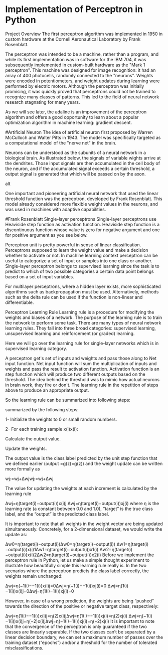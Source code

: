 
  
# Implementation of Perceptron in Python
Project Overview
The first perceptron algorithm was implemented in 1950 in custom hardware at the Cornell Aeronautical Laboratory by Frank Rosenblatt.

The perceptron was intended to be a machine, rather than a program, and while its first implementation was in software for the IBM 704, it was subsequently implemented in custom-built hardware as the "Mark 1 perceptron". This machine was designed for image recognition: it had an array of 400 photocells, randomly connected to the "neurons". Weights were encoded in potentiometers, and weight updates during learning were performed by electric motors. Although the perceptron was initially promising, it was quickly proved that perceptrons could not be trained to recognize many classes of patterns. This led to the field of neural network research stagnating for many years.

As we will see later, the adaline is an improvement of the perceptron algorithm and offers a good opportunity to learn about a popular optimization algorithm in machine learning: gradient descent.

#Artificial Neuron
The idea of artificial neuron first proposed by Warren McCulloch and Walter Pitts in 1943. The model was specifically targeted as a computational model of the "nerve net" in the brain.

Neurons can be understood as the subunits of a neural network in a biological brain. As illustrated below, the signals of variable wights arrive at the dendrites. Those input signals are then accumulated in the cell body of the neuron, and if the accumulated signal exceeds a certain threshold, a output signal is generated that which will be passed on by the axon.

alt

One important and pioneering artificial neural network that used the linear threshold function was the perceptron, developed by Frank Rosenblatt. This model already considered more flexible weight values in the neurons, and was used in machines with adaptive capabilities.

#Frank Rosenblatt Single-layer perceptrons
Single-layer perceptrons use Heaviside step function as activation function. Heaviside step function is a discontinuous function whose value is zero for negative argument and one for positive argument as you see below.


Perceptron unit is pretty powerful in sense of linear classification. Perceptrons supposed to learn the weight value and make a decision whether to activate or not. In machine learning context perceptron can be useful to categorize a set of input or samples into one class or another. Single-layer perceptron belongs to supervised learning since the task is to predict to which of two possible categories a certain data point belongs based on a set of input variables.



For multilayer perceptrons, where a hidden layer exists, more sophisticated algorithms such as backpropagation must be used. Alternatively, methods such as the delta rule can be used if the function is non-linear and differentiable.

Perceptron Learning Rule
Learning rule is a procedure for modifying the weights and biases of a network. The purpose of the learning rule is to train the network to perform some task. There are many types of neural network learning rules. They fall into three broad categories: supervised learning, unsupervised learning and reinforcement (or graded) learning.

Here we will go over the learning rule for single-layer networks which is in supervised learning category.



A perceptron get's set of inputs and weights and pass those along to Net input function. Net input function will sum the multiplication of inputs and weights and pass the result to activation function. Activation function is an step function which will produce two different outputs based on the threshold. The idea behind the threshold was to mimic how actual neurons in brain work, they fire or don't. The learning rule in the repetition of steps above to produce an appropriate output.

So the learning rule can be summarized into following steps:

summarized by the following steps:

1- Initialize the weights to 0 or small random numbers.

2- For each training sample x(i)x(i):

Calculate the output value.

Update the weights.

The output value is the class label predicted by the unit step function that we defined earlier (output =g(z)=g(z)) and the weight update can be written more formally as

wj:=wj+Δwjwj:=wj+Δwj

The value for updating the weights at each increment is calculated by the learning rule

Δwj=η(target(i)−output(i))x(i)j
Δwj=η(target(i)−output(i))xj(i)
where η is the learning rate (a constant between 0.0 and 1.0), “target” is the true class label, and the “output” is the predicted class label.

It is important to note that all weights in the weight vector are being updated simultaneously. Concretely, for a 2-dimensional dataset, we would write the update as:

Δw0=η(target(i)−output(i))Δw0=η(target(i)−output(i))
Δw1=η(target(i)−output(i))x(i)1Δw1=η(target(i)−output(i))x1(i)
Δw2=η(target(i)−output(i))x(i)2Δw2=η(target(i)−output(i))x2(i)
Before we implement the perceptron rule in Python, let us make a simple thought experiment to illustrate how beautifully simple this learning rule really is. In the two scenarios where the perceptron predicts the class label correctly, the weights remain unchanged:

Δwj=η(−1(i)−−1(i))x(i)j=0Δwj=η(−1(i)−−1(i))xj(i)=0
Δwj=η(1(i)−1(i))x(i)j=0Δwj=η(1(i)−1(i))xj(i)=0

However, in case of a wrong prediction, the weights are being “pushed” towards the direction of the positive or negative target class, respectively:

Δwj=η(1(i)−−1(i))x(i)j=η(2)x(i)jΔwj=η(1(i)−−1(i))xj(i)=η(2)xj(i)
Δwj=η(−1(i)−1(i))x(i)j=η(−2)x(i)jΔwj=η(−1(i)−1(i))xj(i)=η(−2)xj(i)
It is important to note that the convergence of the perceptron is only guaranteed if the two classes are linearly separable. If the two classes can’t be separated by a linear decision boundary, we can set a maximum number of passes over the training dataset (“epochs”) and/or a threshold for the number of tolerated misclassifications.


